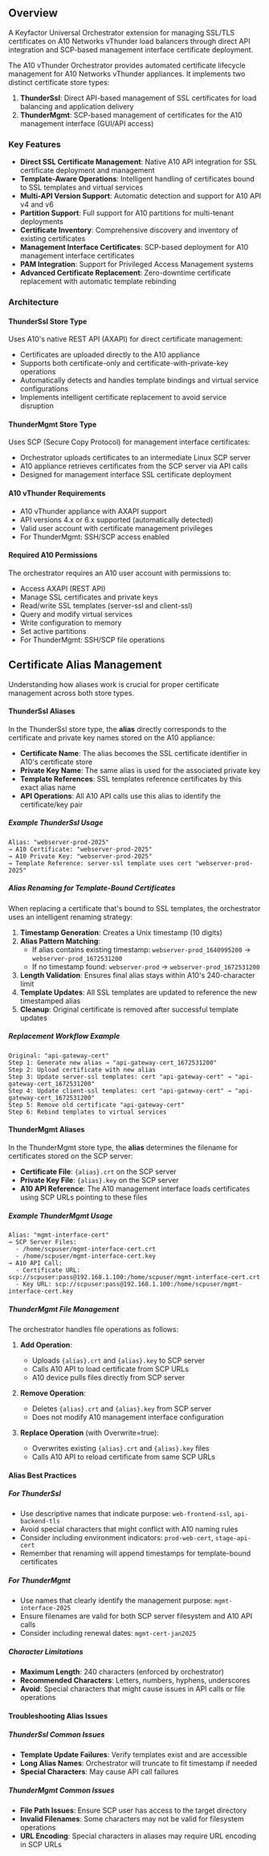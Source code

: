 ## Overview

A Keyfactor Universal Orchestrator extension for managing SSL/TLS certificates on A10 Networks vThunder load balancers through direct API integration and SCP-based management interface certificate deployment.

The A10 vThunder Orchestrator provides automated certificate lifecycle management for A10 Networks vThunder appliances. It implements two distinct certificate store types:

1. **ThunderSsl**: Direct API-based management of SSL certificates for load balancing and application delivery
2. **ThunderMgmt**: SCP-based management of certificates for the A10 management interface (GUI/API access)

### Key Features

- **Direct SSL Certificate Management**: Native A10 API integration for SSL certificate deployment and management
- **Template-Aware Operations**: Intelligent handling of certificates bound to SSL templates and virtual services
- **Multi-API Version Support**: Automatic detection and support for A10 API v4 and v6
- **Partition Support**: Full support for A10 partitions for multi-tenant deployments
- **Certificate Inventory**: Comprehensive discovery and inventory of existing certificates
- **Management Interface Certificates**: SCP-based deployment for A10 management interface certificates
- **PAM Integration**: Support for Privileged Access Management systems
- **Advanced Certificate Replacement**: Zero-downtime certificate replacement with automatic template rebinding

### Architecture

#### ThunderSsl Store Type
Uses A10's native REST API (AXAPI) for direct certificate management:
- Certificates are uploaded directly to the A10 appliance
- Supports both certificate-only and certificate-with-private-key operations
- Automatically detects and handles template bindings and virtual service configurations
- Implements intelligent certificate replacement to avoid service disruption

#### ThunderMgmt Store Type
Uses SCP (Secure Copy Protocol) for management interface certificates:
- Orchestrator uploads certificates to an intermediate Linux SCP server
- A10 appliance retrieves certificates from the SCP server via API calls
- Designed for management interface SSL certificate deployment

#### A10 vThunder Requirements
- A10 vThunder appliance with AXAPI support
- API versions 4.x or 6.x supported (automatically detected)
- Valid user account with certificate management privileges
- For ThunderMgmt: SSH/SCP access enabled

#### Required A10 Permissions
The orchestrator requires an A10 user account with permissions to:
- Access AXAPI (REST API)
- Manage SSL certificates and private keys
- Read/write SSL templates (server-ssl and client-ssl)
- Query and modify virtual services
- Write configuration to memory
- Set active partitions
- For ThunderMgmt: SSH/SCP file operations

## Certificate Alias Management

Understanding how aliases work is crucial for proper certificate management across both store types.

#### ThunderSsl Aliases

In the ThunderSsl store type, the **alias** directly corresponds to the certificate and private key names stored on the A10 appliance:

- **Certificate Name**: The alias becomes the SSL certificate identifier in A10's certificate store
- **Private Key Name**: The same alias is used for the associated private key
- **Template References**: SSL templates reference certificates by this exact alias name
- **API Operations**: All A10 API calls use this alias to identify the certificate/key pair

##### Example ThunderSsl Usage
```
Alias: "webserver-prod-2025"
→ A10 Certificate: "webserver-prod-2025"  
→ A10 Private Key: "webserver-prod-2025"
→ Template Reference: server-ssl template uses cert "webserver-prod-2025"
```

##### Alias Renaming for Template-Bound Certificates

When replacing a certificate that's bound to SSL templates, the orchestrator uses an intelligent renaming strategy:

1. **Timestamp Generation**: Creates a Unix timestamp (10 digits)
2. **Alias Pattern Matching**: 
   - If alias contains existing timestamp: `webserver-prod_1640995200` → `webserver-prod_1672531200`
   - If no timestamp found: `webserver-prod` → `webserver-prod_1672531200`
3. **Length Validation**: Ensures final alias stays within A10's 240-character limit
4. **Template Updates**: All SSL templates are updated to reference the new timestamped alias
5. **Cleanup**: Original certificate is removed after successful template updates

##### Replacement Workflow Example
```
Original: "api-gateway-cert"
Step 1: Generate new alias → "api-gateway-cert_1672531200"  
Step 2: Upload certificate with new alias
Step 3: Update server-ssl templates: cert "api-gateway-cert" → "api-gateway-cert_1672531200"
Step 4: Update client-ssl templates: cert "api-gateway-cert" → "api-gateway-cert_1672531200"  
Step 5: Remove old certificate "api-gateway-cert"
Step 6: Rebind templates to virtual services
```

#### ThunderMgmt Aliases

In the ThunderMgmt store type, the **alias** determines the filename for certificates stored on the SCP server:

- **Certificate File**: `{alias}.crt` on the SCP server
- **Private Key File**: `{alias}.key` on the SCP server  
- **A10 API Reference**: The A10 management interface loads certificates using SCP URLs pointing to these files

##### Example ThunderMgmt Usage
```
Alias: "mgmt-interface-cert"
→ SCP Server Files: 
  - /home/scpuser/mgmt-interface-cert.crt
  - /home/scpuser/mgmt-interface-cert.key
→ A10 API Call: 
  - Certificate URL: scp://scpuser:pass@192.168.1.100:/home/scpuser/mgmt-interface-cert.crt
  - Key URL: scp://scpuser:pass@192.168.1.100:/home/scpuser/mgmt-interface-cert.key
```

##### ThunderMgmt File Management

The orchestrator handles file operations as follows:

1. **Add Operation**: 
   - Uploads `{alias}.crt` and `{alias}.key` to SCP server
   - Calls A10 API to load certificate from SCP URLs
   - A10 device pulls files directly from SCP server

2. **Remove Operation**:
   - Deletes `{alias}.crt` and `{alias}.key` from SCP server
   - Does not modify A10 management interface configuration

3. **Replace Operation** (with Overwrite=true):
   - Overwrites existing `{alias}.crt` and `{alias}.key` files
   - Calls A10 API to reload certificate from same SCP URLs

#### Alias Best Practices

##### For ThunderSsl
- Use descriptive names that indicate purpose: `web-frontend-ssl`, `api-backend-tls`
- Avoid special characters that might conflict with A10 naming rules
- Consider including environment indicators: `prod-web-cert`, `stage-api-cert`
- Remember that renaming will append timestamps for template-bound certificates

##### For ThunderMgmt  
- Use names that clearly identify the management purpose: `mgmt-interface-2025`
- Ensure filenames are valid for both SCP server filesystem and A10 API calls
- Consider including renewal dates: `mgmt-cert-jan2025`

##### Character Limitations
- **Maximum Length**: 240 characters (enforced by orchestrator)
- **Recommended Characters**: Letters, numbers, hyphens, underscores
- **Avoid**: Special characters that might cause issues in API calls or file operations

#### Troubleshooting Alias Issues

##### ThunderSsl Common Issues
- **Template Update Failures**: Verify templates exist and are accessible
- **Long Alias Names**: Orchestrator will truncate to fit timestamp if needed
- **Special Characters**: May cause API call failures

##### ThunderMgmt Common Issues  
- **File Path Issues**: Ensure SCP user has access to the target directory
- **Invalid Filenames**: Some characters may not be valid for filesystem operations
- **URL Encoding**: Special characters in aliases may require URL encoding in SCP URLs




